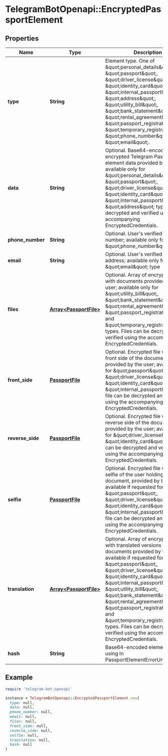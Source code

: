 # TelegramBotOpenapi::EncryptedPassportElement

## Properties

| Name | Type | Description | Notes |
| ---- | ---- | ----------- | ----- |
| **type** | **String** | Element type. One of \&quot;personal_details\&quot;, \&quot;passport\&quot;, \&quot;driver_license\&quot;, \&quot;identity_card\&quot;, \&quot;internal_passport\&quot;, \&quot;address\&quot;, \&quot;utility_bill\&quot;, \&quot;bank_statement\&quot;, \&quot;rental_agreement\&quot;, \&quot;passport_registration\&quot;, \&quot;temporary_registration\&quot;, \&quot;phone_number\&quot;, \&quot;email\&quot;. |  |
| **data** | **String** | Optional. Base64-encoded encrypted Telegram Passport element data provided by the user; available only for \&quot;personal_details\&quot;, \&quot;passport\&quot;, \&quot;driver_license\&quot;, \&quot;identity_card\&quot;, \&quot;internal_passport\&quot; and \&quot;address\&quot; types. Can be decrypted and verified using the accompanying EncryptedCredentials. | [optional] |
| **phone_number** | **String** | Optional. User&#39;s verified phone number; available only for \&quot;phone_number\&quot; type | [optional] |
| **email** | **String** | Optional. User&#39;s verified email address; available only for \&quot;email\&quot; type | [optional] |
| **files** | [**Array&lt;PassportFile&gt;**](PassportFile.md) | Optional. Array of encrypted files with documents provided by the user; available only for \&quot;utility_bill\&quot;, \&quot;bank_statement\&quot;, \&quot;rental_agreement\&quot;, \&quot;passport_registration\&quot; and \&quot;temporary_registration\&quot; types. Files can be decrypted and verified using the accompanying EncryptedCredentials. | [optional] |
| **front_side** | [**PassportFile**](PassportFile.md) | Optional. Encrypted file with the front side of the document, provided by the user; available only for \&quot;passport\&quot;, \&quot;driver_license\&quot;, \&quot;identity_card\&quot; and \&quot;internal_passport\&quot;. The file can be decrypted and verified using the accompanying EncryptedCredentials. | [optional] |
| **reverse_side** | [**PassportFile**](PassportFile.md) | Optional. Encrypted file with the reverse side of the document, provided by the user; available only for \&quot;driver_license\&quot; and \&quot;identity_card\&quot;. The file can be decrypted and verified using the accompanying EncryptedCredentials. | [optional] |
| **selfie** | [**PassportFile**](PassportFile.md) | Optional. Encrypted file with the selfie of the user holding a document, provided by the user; available if requested for \&quot;passport\&quot;, \&quot;driver_license\&quot;, \&quot;identity_card\&quot; and \&quot;internal_passport\&quot;. The file can be decrypted and verified using the accompanying EncryptedCredentials. | [optional] |
| **translation** | [**Array&lt;PassportFile&gt;**](PassportFile.md) | Optional. Array of encrypted files with translated versions of documents provided by the user; available if requested for \&quot;passport\&quot;, \&quot;driver_license\&quot;, \&quot;identity_card\&quot;, \&quot;internal_passport\&quot;, \&quot;utility_bill\&quot;, \&quot;bank_statement\&quot;, \&quot;rental_agreement\&quot;, \&quot;passport_registration\&quot; and \&quot;temporary_registration\&quot; types. Files can be decrypted and verified using the accompanying EncryptedCredentials. | [optional] |
| **hash** | **String** | Base64-encoded element hash for using in PassportElementErrorUnspecified |  |

## Example

```ruby
require 'telegram-bot-openapi'

instance = TelegramBotOpenapi::EncryptedPassportElement.new(
  type: null,
  data: null,
  phone_number: null,
  email: null,
  files: null,
  front_side: null,
  reverse_side: null,
  selfie: null,
  translation: null,
  hash: null
)
```

